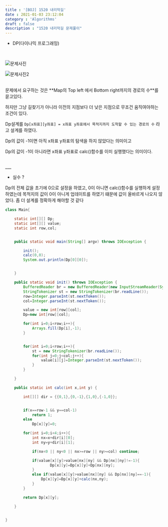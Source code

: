 ```yaml
---
title : '[BOJ] 1520 내리막길'
date : 2021-01-03 23:12:04
category : 'Algorithms'
draft : false
description : "1520 내리막길 문제풀이"
---
```


* DP(다이나믹 프로그래밍)

<br/>

![문제사진](https://user-images.githubusercontent.com/57346393/104424572-e477b980-55c2-11eb-8a9c-1e0a7d400062.png)

![문제사진2](https://user-images.githubusercontent.com/57346393/104424623-f5c0c600-55c2-11eb-9caa-255fb739e302.png)

<br/>
문제에서 요구하는 것은 **Map의 Top left 에서 Bottom right까지의 경로의 수**를 묻고있다. 

하지만 그냥 길찾기가 아니라 이전의 지점보다 더 낮은 지점으로 무조건 움직여야하는 조건이 있다.

Dp설계를 `Dp[x좌표][y좌표] = x좌표 y좌표에서 목적지까지 도착할 수 있는 경로의 수` 라고 설계를 하였다.

Dp의 값이 -1이면 아직 x좌표 y좌표의 탐색을 하지 않았다는 의미이고

Dp의 값이 -1이 아니라면 x좌표 y좌표로 calc()함수를 이미 실행했다는 의미이다.


<br/>
___

   
   
   
* 실수 ?

 Dp의 전체 값을 초기에 0으로 설정을 하였고, 0이 아니면 calc()함수를 실행하게 설정하였는데 목적지의 값이 0이 아니게 업데이트를 하였기 떄문에 값이 올바르게 나오지 않았다. 좀 더 설계를 정확하게 해야할 것 같다


```java
class Main{

    static int[][] Dp;
    static int[][] value;
    static int row,col;


    public static void main(String[] argv) throws IOException {

        init();
        calc(0,0);
        System.out.println(Dp[0][0]);


    }

    public static void init() throws IOException {
        BufferedReader br = new BufferedReader(new InputStreamReader(System.in));
        StringTokenizer st = new StringTokenizer(br.readLine());
        row=Integer.parseInt(st.nextToken());
        col=Integer.parseInt(st.nextToken());

        value = new int[row][col];
        Dp=new int[row][col];

        for(int i=0;i<row;i++){
            Arrays.fill(Dp[i],-1);
        }


        for(int i=0;i<row;i++){
            st = new StringTokenizer(br.readLine());
            for(int j=0;j<col;j++){
                value[i][j]=Integer.parseInt(st.nextToken());
            }
        }

    }

    public static int calc(int x,int y) {

        int[][] dir = {{0,1},{0,-1},{1,0},{-1,0}};


        if(x==row-1 && y==col-1)
            return 1;
        else
            Dp[x][y]=0;

        for(int i=0;i<4;i++){
            int nx=x+dir[i][0];
            int ny=y+dir[i][1];

            if(nx<0 || ny<0 || nx>=row || ny>=col) continue;

            if(value[x][y]>value[nx][ny] && Dp[nx][ny]!=-1){
                    Dp[x][y]=Dp[x][y]+Dp[nx][ny];
            }
            else if(value[x][y]>value[nx][ny] && Dp[nx][ny]==-1){
                Dp[x][y]=Dp[x][y]+calc(nx,ny);
            }
        }

        return Dp[x][y];

    }


}


```